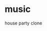 # music
house party clone

<!-- django + react music controller app --> 
<!-- to run server ::>  enter 'music_controller' -> python manage.py runserver -->
